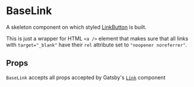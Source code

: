 # BaseLink

A skeleton component on which styled [LinkButton](?path=/story/core-anchorbutton) is built.

This is just a wrapper for HTML `<a />` element that makes sure that all links with `target="_blank"` have their `rel` attribute set to `"noopener noreferrer"`.

## Props

`BaseLink` accepts all props accepted by Gatsby's [`Link`](https://www.gatsbyjs.org/docs/gatsby-link/) component
